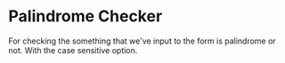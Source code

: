 # Palindrome Checker

For checking the something that we've input to the form is palindrome or not. With the case sensitive option.